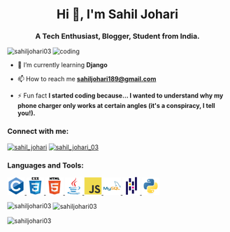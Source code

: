<h1 align="center">Hi 👋, I'm Sahil Johari</h1>
<h3 align="center">A Tech Enthusiast, Blogger, Student from India.</h3>

<img align="right" alt="coding" width="400" src="https://media.dev.to/cdn-cgi/image/width=1000,height=420,fit=cover,gravity=auto,format=auto/https%3A%2F%2Fdev-to-uploads.s3.amazonaws.com%2Fi%2Fd5sdc8q1qlcsbeotkrke.gif">

<p align="left"> <img src="https://komarev.com/ghpvc/?username=sahiljohari03&label=Profile%20views&color=0e75b6&style=flat" alt="sahiljohari03" /> </p>

- 🌱 I’m currently learning **Django**

- 📫 How to reach me **sahiljohari189@gmail.com**

- ⚡ Fun fact **I started coding because... I wanted to understand why my phone charger only works at certain angles (it's a conspiracy, I tell you!).**

<h3 align="left">Connect with me:</h3>
<p align="left">
<a href="https://instagram.com/sahil_johari" target="blank"><img align="center" src="https://raw.githubusercontent.com/rahuldkjain/github-profile-readme-generator/master/src/images/icons/Social/instagram.svg" alt="sahil_johari" height="30" width="40" /></a>
<a href="https://www.leetcode.com/sahil_johari_03" target="blank"><img align="center" src="https://raw.githubusercontent.com/rahuldkjain/github-profile-readme-generator/master/src/images/icons/Social/leet-code.svg" alt="sahil_johari_03" height="30" width="40" /></a>
</p>

<h3 align="left">Languages and Tools:</h3>
<p align="left"> <a href="https://www.cprogramming.com/" target="_blank" rel="noreferrer"> <img src="https://raw.githubusercontent.com/devicons/devicon/master/icons/c/c-original.svg" alt="c" width="40" height="40"/> </a> <a href="https://www.w3schools.com/css/" target="_blank" rel="noreferrer"> <img src="https://raw.githubusercontent.com/devicons/devicon/master/icons/css3/css3-original-wordmark.svg" alt="css3" width="40" height="40"/> </a> <a href="https://www.w3.org/html/" target="_blank" rel="noreferrer"> <img src="https://raw.githubusercontent.com/devicons/devicon/master/icons/html5/html5-original-wordmark.svg" alt="html5" width="40" height="40"/> </a> <a href="https://www.java.com" target="_blank" rel="noreferrer"> <img src="https://raw.githubusercontent.com/devicons/devicon/master/icons/java/java-original.svg" alt="java" width="40" height="40"/> </a> <a href="https://developer.mozilla.org/en-US/docs/Web/JavaScript" target="_blank" rel="noreferrer"> <img src="https://raw.githubusercontent.com/devicons/devicon/master/icons/javascript/javascript-original.svg" alt="javascript" width="40" height="40"/> </a> <a href="https://www.mysql.com/" target="_blank" rel="noreferrer"> <img src="https://raw.githubusercontent.com/devicons/devicon/master/icons/mysql/mysql-original-wordmark.svg" alt="mysql" width="40" height="40"/> </a> <a href="https://pandas.pydata.org/" target="_blank" rel="noreferrer"> <img src="https://raw.githubusercontent.com/devicons/devicon/2ae2a900d2f041da66e950e4d48052658d850630/icons/pandas/pandas-original.svg" alt="pandas" width="40" height="40"/> </a> <a href="https://www.python.org" target="_blank" rel="noreferrer"> <img src="https://raw.githubusercontent.com/devicons/devicon/master/icons/python/python-original.svg" alt="python" width="40" height="40"/> </a> </p>

<p><img align="left" src="https://github-readme-stats.vercel.app/api/top-langs?username=sahiljohari03&show_icons=true&locale=en&layout=compact" alt="sahiljohari03" /></p>

<p>&nbsp;<img align="center" src="https://github-readme-stats.vercel.app/api?username=sahiljohari03&show_icons=true&locale=en" alt="sahiljohari03" /></p>

<p><img align="center" src="https://github-readme-streak-stats.herokuapp.com/?user=sahiljohari03&" alt="sahiljohari03" /></p>
